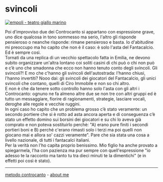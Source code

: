# svincoli  

[![](https://live.staticflickr.com/65535/51792974433_d9befdafff_c.jpg "empoli - teatro giallo marino")](https://flic.kr/s/aHBqjzwAJ2)   

Poi d'improvviso due dei Controcanto si appartano con espressione grave, uno dice qualcosa in tono sommesso ma serio, l'altro gli risponde pensieroso o neanche risponde: rimane pensieroso e basta. Io d'abitudine mi preoccupo ma ho capito che non è il caso: è solo l'asta del Fantacalcio. Ed è sempre così.   
Tornati da una replica di un vecchio spettacolo fatta in Emilia, ne devono subito organizzare un'altra lontano coi soliti casini di chi può o chi non può e c’è uno che smadonna che ecco non hanno tenuto conto degli svincoli. Gli svincoli?! E mo che c'hanno gli svincoli dell'autostrada: l'hanno chiusi, l'hanno invertiti? Nooo dai: gli svincoli dei giocatori del Fantacalcio, gli unici svincoli che contano, quelli di Ciro Immobile e non so chi altro.   
E non è che da tenere sotto controllo hanno solo l'asta con gli altri i Controcanto: ognuno ne fa almeno altre due se non tre con altri gruppi ed è tutto un messaggiare, fiorire di ragionamenti, strategie, lasciare vocali, deroghe alle regole e vecchie ruggini.  
In ogni caso ho capito che un problema grosso c’è stato veramente: un secondo portiere che si è rotto ad asta ancora aperta e di conseguenza c’è stato un effetto domino sui borsini dei giocatori e su chi lo aveva già comprato e non poteva sostituirlo perchè: "A) erano pure finiti i secondi portieri boni e B) perché c'erano rimasti solo i terzi ma poi quelli non giocano mai e allora so' cazzi veramente". Pare che sia stata una cosa a livello nazionale, di tutti i fantacalci italiani.  
Per la verità non l'ho capita proprio benissimo. Mio figlio ha anche provato a spiegarmela, l'ha con pazienza ma pur sempre con quell'espressione "io adesso te la racconto ma tanto tu tra dieci minuti te la dimentichi" (e in effetti poi così è stato).   

---   
[metodo controcanto](https://cacioman.github.io/controcanto000.html) - [about me](https://about.me/cacioman) 

